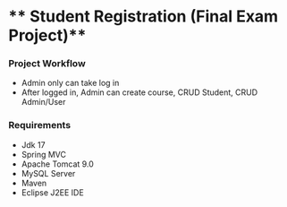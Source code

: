 # ** Student Registration (Final Exam Project)**

### Project Workflow
+ Admin only can take log in
+ After logged in, Admin can create course, CRUD Student, CRUD Admin/User

### Requirements
+ Jdk 17
+ Spring MVC
+ Apache Tomcat 9.0
+ MySQL Server
+ Maven
+ Eclipse J2EE IDE